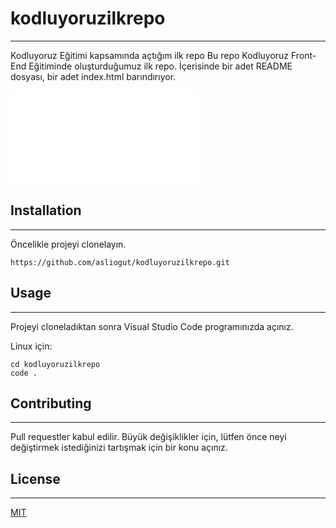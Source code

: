# kodluyoruzilkrepo
-----------------------------------------------------------------------------------------------------

Kodluyoruz Eğitimi kapsamında açtığım ilk repo Bu repo Kodluyoruz Front-End Eğitiminde oluşturduğumuz ilk repo. İçerisinde bir adet README dosyası, bir adet index.html barındırıyor.

![image](file:///C:/Users/aslı/Desktop/kodluyoruzilkrepo/index.html)

## Installation
-----------------------------------------------------------------------------------------------------

Öncelikle projeyi clonelayın.

```
https://github.com/asliogut/kodluyoruzilkrepo.git
```
## Usage
-----------------------------------------------------------------------------------------------------

Projeyi cloneladıktan sonra Visual Studio Code programınızda açınız.

Linux için:
```
cd kodluyoruzilkrepo
code .
```
## Contributing
-----------------------------------------------------------------------------------------------------

Pull requestler kabul edilir. Büyük değişiklikler için, lütfen önce neyi değiştirmek istediğinizi tartışmak için bir konu açınız.

## License
-----------------------------------------------------------------------------------------------------

[MIT](https://github.com/asliogut/kodluyoruzilkrepo/blob/main/LICENSE)
